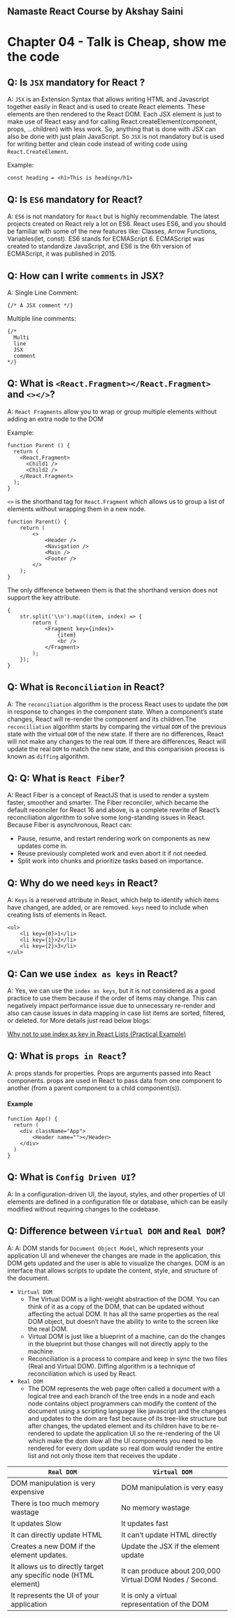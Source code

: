 ## Namaste React Course by Akshay Saini

# Chapter 04 - Talk is Cheap, show me the code

## Q: Is `JSX` mandatory for React ?

A: `JSX` is an Extension Syntax that allows writing HTML and Javascript together easily in React and is used to create React elements. These elements are then rendered to the React DOM. Each JSX element is just to make use of React easy and for calling React.createElement(component, props, …children) with less work. So, anything that is done with JSX can also be done with just plain JavaScript. So `JSX` is not mandatory but is used for writing better and clean code instead of writing code using `React.CreateElement`.

Example:

```
const heading = <h1>This is heading</h1>
```

## Q: Is `ES6` mandatory for React?

A: `ES6` is not mandatory for `React` but is highly recommendable. The latest projects created on React rely a lot on ES6. React uses ES6, and you should be familiar with some of the new features like: Classes, Arrow Functions, Variables(let, const).
ES6 stands for ECMAScript 6. ECMAScript was created to standardize JavaScript, and ES6 is the 6th version of ECMAScript, it was published in 2015.

## Q: How can I write `comments` in JSX?

A: Single Line Comment:

```
{/* A JSX comment */}
```

Multiple line comments:

```
{/*
  Multi
  line
  JSX
  comment
*/}
```

## Q: What is `<React.Fragment></React.Fragment>` and `<></>`?

A: `React Fragments` allow you to wrap or group multiple elements without adding an extra node to the DOM

Example:

```
function Parent () {
  return (
    <React.Fragment>
      <Child1 />
      <Child2 />
    </React.Fragment>
  );
}
```

`<>` is the shorthand tag for `React.Fragment` which allows us to group a list of elements without wrapping them in a new node.

```
function Parent() {
    return (
        <>
            <Header />
            <Navigation />
            <Main />
            <Footer />
        </>
    );
}
```

The only difference between them is that the shorthand version does not support the key attribute.

```
{
    str.split('\\n').map((item, index) => {
        return (
            <Fragment key={index}>
                {item}
                <br />
            </Fragment>
        );
    });
}
```

## Q: What is `Reconciliation` in React?

A: The `reconciliation` algorithm is the process React uses to update the `DOM` in response to changes in the component state. When a component’s state changes, React will re-render the component and its children.The `reconciliation` algorithm starts by comparing the virtual `DOM` of the previous state with the virtual `DOM` of the new state. If there are no differences, React will not make any changes to the real `DOM`. If there are differences, React will update the real `DOM` to match the new state, and this comparision process is known as `diffing` algorithm.

## Q: Q: What is `React Fiber`?

A: React Fiber is a concept of ReactJS that is used to render a system faster, smoother and smarter. The Fiber reconciler, which became the default reconciler for React 16 and above, is a complete rewrite of React’s reconciliation algorithm to solve some long-standing issues in React. Because Fiber is asynchronous, React can:

- Pause, resume, and restart rendering work on components as new updates come in.
- Reuse previously completed work and even abort it if not needed.
- Split work into chunks and prioritize tasks based on importance.

## Q: Why do we need `keys` in React?

A: `Keys` is a reserved attribute in React, which help to identify which items have changed, are added, or are removed. `keys` need to include when creating lists of elements in React.

```
<ul>
    <li key={0}>1</li>
    <li key={1}>2</li>
    <li key={2}>3</li>
</ul>
```

## Q: Can we use `index as keys` in React?

A: Yes, we can use the `index as keys`, but it is not considered as a good practice to use them because if the order of items may change. This can negatively impact performance issue due to unnecessary re-render and also can cause issues in data mapping in case list items are sorted, filtered, or deleted.
for More details just read below blogs:

[Why not to use index as key in React Lists (Practical Example)](https://dev.to/shiv1998/why-not-to-use-index-as-key-in-react-lists-practical-example-3e66)

## Q: What is `props in React`?

A: props stands for properties. Props are arguments passed into React components. props are used in React to pass data from one component to another (from a parent component to a child component(s)).

#### Example

```
function App() {
  return (
    <div className="App">
        <Header name=""></Header>
    </div>
  )
}
```

## Q: What is `Config Driven UI`?

A: In a configuration-driven UI, the layout, styles, and other properties of UI elements are defined in a configuration file or database, which can be easily modified without requiring changes to the codebase.

## Q: Difference between `Virtual DOM` and `Real DOM`?

A: A: DOM stands for `Document Object Model`, which represents your application UI and whenever the changes are made in the application, this DOM gets updated and the user is able to visualize the changes. DOM is an interface that allows scripts to update the content, style, and structure of the document.

- `Virtual DOM`
  - The Virtual DOM is a light-weight abstraction of the DOM. You can think of it as a copy of the DOM, that can be updated without affecting the actual DOM. It has all the same properties as the real DOM object, but doesn’t have the ability to write to the screen like the real DOM.
  - Virtual DOM is just like a blueprint of a machine, can do the changes in the blueprint but those changes will not directly apply to the machine.
  - Reconciliation is a process to compare and keep in sync the two files (Real and Virtual DOM). Diffing algorithm is a technique of reconciliation which is used by React.
- `Real DOM`
  - The DOM represents the web page often called a document with a logical tree and each branch of the tree ends in a node and each node contains object programmers can modify the content of the document using a scripting language like javascript and the changes and updates to the dom are fast because of its tree-like structure but after changes, the updated element and its children have to be re-rendered to update the application UI so the re-rendering of the UI which make the dom slow all the UI components you need to be rendered for every dom update so real dom would render the entire list and not only those item that receives the update .

| `Real DOM`                                                       | `Virtual DOM`                                            |
| ---------------------------------------------------------------- | -------------------------------------------------------- |
| DOM manipulation is very expensive                               | DOM manipulation is very easy                            |
| There is too much memory wastage                                 | No memory wastage                                        |
| It updates Slow                                                  | It updates fast                                          |
| It can directly update HTML                                      | It can’t update HTML directly                            |
| Creates a new DOM if the element updates.                        | Update the JSX if the element update                     |
| It allows us to directly target any specific node (HTML element) | It can produce about 200,000 Virtual DOM Nodes / Second. |
| It represents the UI of your application                         | It is only a virtual representation of the DOM           |
